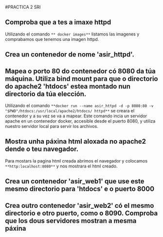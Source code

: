 #PRACTICA 2 SRI
## Comproba que a tes a imaxe httpd
Utilizando el comando `** docker images**` listamos las imagenes y comprabamos que tenemos una imagen httpd.

## Crea un contenedor de nome 'asir_httpd'.

## Mapea o porto 80 do contenedor có 8080 da túa máquina. Utiliza bind mount para que o directorio do apache2 'htdocs' estea montado nun directorio da túa elección.

Utilizando el comando `**docker run --name asir_httpd -d -p 8080:80 -v "$PWD"/htdocs:/usr/local/apache2/htdocs/ httpd**` se creara el contenedor y a su vez se va a mapear. 
Este comando incia un servidor apache en un contenedor docker, accesible desde el puerto 8080, y utiliza nuestro servidor local para servir los archivos.

## Mostra unha páxina html aloxada no apache2 dende o teu navegador.

Para mostars la pagina html creada abrimos el navegador y colocamos `**http:localhost:8080**` y nos mostrara el html creado.

## Crea un contenedor 'asir_web1' que use este mesmo directorio para 'htdocs' e o puerto 8000



## Crea outro contenedor 'asir_web2' có el mesmo directorio e otro puerto, como o 8090. Comproba que los dous servidores mostran a mesma páxina